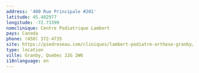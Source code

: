 ```yaml
---
address: '400 Rue Principale #201'
latitude: 45.402977
longitude: -72.73399
nomclinique: Centre Podiatrique Lambert
pays: Canada
phone: (450) 372-4735
site: https://piedreseau.com/cliniques/lambert-podiatre-orthese-granby/
type: location
ville: Granby, Quebec J2G 2W6
i18nlanguage: en
---
```


